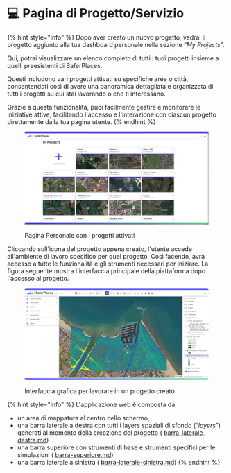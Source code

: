 # 💻 Pagina di Progetto/Servizio

{% hint style="info" %}
Dopo aver creato un nuovo progetto, vedrai il progetto aggiunto alla tua dashboard personale nella sezione “_My Projects_”.&#x20;

Qui, potrai visualizzare un elenco completo di tutti i tuoi progetti insieme a quelli preesistenti di SaferPlaces.&#x20;

Questi includono vari progetti attivati su specifiche aree o città, consentendoti così di avere una panoramica dettagliata e organizzata di tutti i progetti su cui stai lavorando o che ti interessano.

&#x20;Grazie a questa funzionalità, puoi facilmente gestire e monitorare le iniziative attive, facilitando l'accesso e l'interazione con ciascun progetto direttamente dalla tua pagina utente.
{% endhint %}

<figure><img src="../.gitbook/assets/Screenshot 2024-10-09 at 22.55.19.png" alt=""><figcaption><p>Pagina Personale con i progetti attivati</p></figcaption></figure>

Cliccando sull'icona del progetto appena creato, l'utente accede all'ambiente di lavoro specifico per quel progetto. Così facendo, avrà accesso a tutte le funzionalità e gli strumenti necessari per iniziare. La figura seguente mostra l'interfaccia principale della piattaforma dopo l'accesso al progetto.

<figure><img src="../.gitbook/assets/image (1) (1) (1) (1) (1).png" alt=""><figcaption><p>Interfaccia grafica per lavorare in un progetto creato</p></figcaption></figure>

{% hint style="info" %}
L'applicazione web è composta da:

* un area di mappatura al centro dello schermo,&#x20;
* una barra laterale a destra con tutti i layers spaziali di sfondo (“_layers_”) generati al momento della creazione del progetto ( [barra-laterale-destra.md](barra-laterale-destra.md "mention"))
* una barra superiore  con strumenti di base e strumenti specifici per le simulazioni ( [barra-superiore.md](barra-superiore.md "mention"))
* una barra laterale a sinistra ( [barra-laterale-sinistra.md](barra-laterale-sinistra.md "mention"))
{% endhint %}

